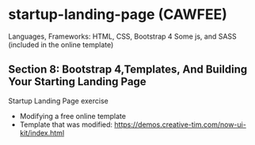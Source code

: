 # startup-landing-page (CAWFEE)
Languages, Frameworks: HTML, CSS, Bootstrap 4
Some js, and SASS (included in the online template)

## Section 8: Bootstrap 4,Templates, And Building Your Starting Landing Page
Startup Landing Page exercise
- Modifying a free online template
- Template that was modified: https://demos.creative-tim.com/now-ui-kit/index.html
